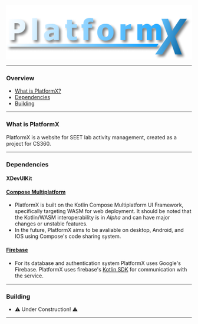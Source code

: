 ![PlatformX Logo](https://github.com/xephyrous/platform-x/blob/master/composeApp/src/commonMain/composeResources/drawable/logo.png)

---

### Overview
- [What is PlatformX?](#what-is-platformx)
- [Dependencies](#dependencies)
- [Building](#building)

---

### What is PlatformX

PlatformX is a website for SEET lab activity management, created as a project for CS360.

---

### Dependencies

#### XDevUIKit

#### [Compose Multiplatform](https://www.jetbrains.com/compose-multiplatform/)
 - PlatformX is built on the Kotlin Compose Multiplatform UI Framework, specifically targeting WASM for web deployment. It should be noted that the Kotlin/WASM interoperability is in _Alpha_ and can have major changes or unstable features.
 - In the future, PlatformX aims to be avaliable on desktop, Android, and IOS using Compose's code sharing system.

#### [Firebase](https://firebase.google.com/)
 - For its database and authentication system PlatformX uses Google's Firebase. PlatformX uses firebase's [Kotlin SDK](https://firebaseopensource.com/projects/gitliveapp/firebase-kotlin-sdk/) for communication with the service.

---

### Building
 - ⚠️ Under Construction! ⚠️

---

